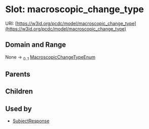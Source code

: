 
# Slot: macroscopic_change_type




URI: [https://w3id.org/pcdc/model/macroscopic_change_type](https://w3id.org/pcdc/model/macroscopic_change_type)


## Domain and Range

None &#8594;  <sub>0..1</sub> [MacroscopicChangeTypeEnum](MacroscopicChangeTypeEnum.md)

## Parents


## Children


## Used by

 * [SubjectResponse](SubjectResponse.md)
